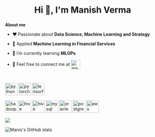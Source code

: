 <h1 align="center">Hi 👋, I'm Manish Verma</h1>
<h3 align="center"></h3>

**About me**

- ❤️ Passionate about **Data Science, Machine Learning and Strategy**

- 🔭 Applied **Machine Learning in Financial Services**

- 🌱 I’m currently learning **MLOPs**

- 💼 Feel free to connect me at <a href="https://linkedin.com/in/manishvrmv"> <img align="center" src="https://www.vectorlogo.zone/logos/linkedin/linkedin-icon.svg" alt="manishvrmv" height="30" width="30" /></a>


<BR>

<p align="left"> <img src="https://www.vectorlogo.zone/logos/python/python-icon.svg" alt="python" width="40" height="40"/> <img src="https://www.vectorlogo.zone/logos/pytorch/pytorch-icon.svg" alt="pytorch" width="40" height="40"/> <img 
src="https://www.vectorlogo.zone/logos/tensorflow/tensorflow-icon.svg" alt="tensorflow" width="40" height="40"/></p><p> <img                                                       src="https://www.vectorlogo.zone/logos/apache_hadoop/apache_hadoop-icon.svg" alt="hadoop" width="40" height="40"/> <img src="https://www.vectorlogo.zone/logos/apache_hive/apache_hive-icon.svg" alt="hive" width="40" height="40"/> <img 
src="https://www.vectorlogo.zone/logos/apache_spark/apache_spark-icon.svg" alt="hive" width="40" height="40"/> <img 
src="https://www.vectorlogo.zone/logos/mysql/mysql-icon.svg" alt="mysql" width="40" height="40"/> <img 
src="https://www.vectorlogo.zone/logos/oracle/oracle-icon.svg" alt="oracle" width="40" height="40"/> <img 
src="https://www.vectorlogo.zone/logos/postgresql/postgresql-icon.svg" alt="postgresql" width="40" height="40"/> <img 
src="https://www.vectorlogo.zone/logos/amazon_aws/amazon_aws-icon.svg" alt="aws" width="40" height="40"/> 

<!---  
 
<p><img align="center" src="https://github-readme-stats.vercel.app/api/top-langs/?username=mvrm&layout=compact&hide=html" alt="mvrm" /></p>


 <p align="left">
<a href="https://linkedin.com/in/manishvrmv" target="blank"><img align="center" src="https://cdn.jsdelivr.net/npm/simple-icons@3.0.1/icons/linkedin.svg" alt="manishvrmv" height="30" width="30" /></a>
<a href="https://twitter.com/manishvermav" target="blank"><img align="center" src="https://cdn.jsdelivr.net/npm/simple-icons@v3/icons/twitter.svg" alt="manishvrmv" height="30" width="30" /></a>  
</p>
--->


 
<a href=""> <img align="center" src="https://github-readme-stats-sigma-five.vercel.app/api/top-langs/?username=Mvrm&theme=react&line_height=40&hide=css"/> </a>

<img alt="Manis's GitHub stats" align="center" src="https://github-readme-stats.vercel.app/api?username=Mvrm&show_icons=true&bg_color=00000000&theme=react&line_height=40&hide=css"/> </a>
 
